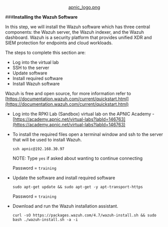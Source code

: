 <span style="display:block;text-align:center">[apnic_logo.png](apnic_logo.png)</span>

  
###**Installing the Wazuh Software**

In this step, we will install the Wazuh software which has three central components: the Wazuh server, the Wazuh indexer, and the Wazuh dashboard. Wazuh is a security platform that provides unified XDR and SIEM protection for endpoints and cloud workloads. 

The steps to complete this section are:
* Log into the virtual lab
* SSH to the server
* Update software
* Install required software
* Install Wazuh software

Wazuh is free and open source, for more information refer to [https://documentation.wazuh.com/current/quickstart.html](https://documentation.wazuh.com/current/quickstart.html)

- Log into the RPKI Lab (Sandbox) virtual lab on the APNIC Academy - [https://academy.apnic.net/virtual-labs?labId=146763](https://academy.apnic.net/virtual-labs?labId=146763)

- To install the required files open a terminal window and ssh to the server that will be used to install Wazuh.

    ```
    ssh apnic@192.168.30.97
    ```

    NOTE: Type `yes` if asked about wanting to continue connecting

    Password = `training`


- Update the software and install required software
    ```
    sudo apt-get update && sudo apt-get -y apt-transport-https
    ```

    Password = `training`

- Download and run the Wazuh installation assistant.

    ```
    curl -sO https://packages.wazuh.com/4.7/wazuh-install.sh && sudo bash ./wazuh-install.sh -a -i
    ```
